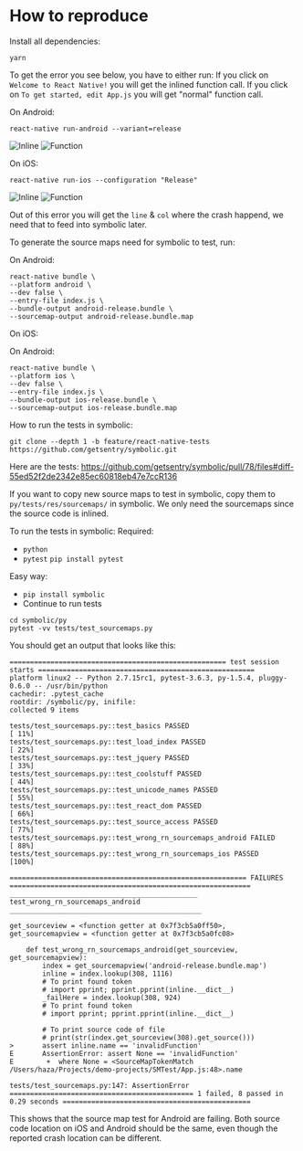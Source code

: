# How to reproduce

Install all dependencies:

```
yarn
```

To get the error you see below, you have to either run:
If you click on `Welcome to React Native!` you will get the inlined function call.
If you click on `To get started, edit App.js` you will get "normal" function call.

On Android:
```
react-native run-android --variant=release
```
![Inline](https://github.com/hazat/react-native-source-map/raw/master/inline-android.png)
![Function](https://github.com/hazat/react-native-source-map/raw/master/function-android.png)

On iOS:
```
react-native run-ios --configuration "Release"
```
![Inline](https://github.com/hazat/react-native-source-map/raw/master/inline-ios.png)
![Function](https://github.com/hazat/react-native-source-map/raw/master/function-ios.png)

Out of this error you will get the `line` & `col` where the crash happend, we need that to feed into symbolic later.

To generate the source maps need for symbolic to test, run:

On Android:
```
react-native bundle \
--platform android \
--dev false \
--entry-file index.js \
--bundle-output android-release.bundle \
--sourcemap-output android-release.bundle.map
```

On iOS:

On Android:
```
react-native bundle \
--platform ios \
--dev false \
--entry-file index.js \
--bundle-output ios-release.bundle \
--sourcemap-output ios-release.bundle.map
```

How to run the tests in symbolic:

```
git clone --depth 1 -b feature/react-native-tests https://github.com/getsentry/symbolic.git
```

Here are the tests: https://github.com/getsentry/symbolic/pull/78/files#diff-55ed52f2de2342e85ec60818eb47e7ccR136

If you want to copy new source maps to test in symbolic, copy them to `py/tests/res/sourcemaps/` in symbolic.
We only need the sourcemaps since the source code is inlined.

To run the tests in symbolic:
Required:
- `python`
- `pytest` `pip install pytest`

Easy way:
- `pip install symbolic`
- Continue to run tests

```
cd symbolic/py
pytest -vv tests/test_sourcemaps.py
```

You should get an output that looks like this:

```
===================================================== test session starts =====================================================
platform linux2 -- Python 2.7.15rc1, pytest-3.6.3, py-1.5.4, pluggy-0.6.0 -- /usr/bin/python
cachedir: .pytest_cache
rootdir: /symbolic/py, inifile:
collected 9 items

tests/test_sourcemaps.py::test_basics PASSED                                                                            [ 11%]
tests/test_sourcemaps.py::test_load_index PASSED                                                                        [ 22%]
tests/test_sourcemaps.py::test_jquery PASSED                                                                            [ 33%]
tests/test_sourcemaps.py::test_coolstuff PASSED                                                                         [ 44%]
tests/test_sourcemaps.py::test_unicode_names PASSED                                                                     [ 55%]
tests/test_sourcemaps.py::test_react_dom PASSED                                                                         [ 66%]
tests/test_sourcemaps.py::test_source_access PASSED                                                                     [ 77%]
tests/test_sourcemaps.py::test_wrong_rn_sourcemaps_android FAILED                                                       [ 88%]
tests/test_sourcemaps.py::test_wrong_rn_sourcemaps_ios PASSED                                                           [100%]

========================================================== FAILURES ===========================================================
______________________________________________ test_wrong_rn_sourcemaps_android _______________________________________________

get_sourceview = <function getter at 0x7f3cb5a0ff50>, get_sourcemapview = <function getter at 0x7f3cb5a0fc08>

    def test_wrong_rn_sourcemaps_android(get_sourceview, get_sourcemapview):
        index = get_sourcemapview('android-release.bundle.map')
        inline = index.lookup(308, 1116)
        # To print found token
        # import pprint; pprint.pprint(inline.__dict__)
        _failHere = index.lookup(308, 924)
        # To print found token
        # import pprint; pprint.pprint(inline.__dict__)

        # To print source code of file
        # print(str(index.get_sourceview(308).get_source()))
>       assert inline.name == 'invalidFunction'
E       AssertionError: assert None == 'invalidFunction'
E        +  where None = <SourceMapTokenMatch /Users/haza/Projects/demo-projects/SMTest/App.js:48>.name

tests/test_sourcemaps.py:147: AssertionError
============================================= 1 failed, 8 passed in 0.29 seconds ==============================================
```

This shows that the source map test for Android are failing.
Both source code location on iOS and Android should be the same, even though the reported crash location can be different.